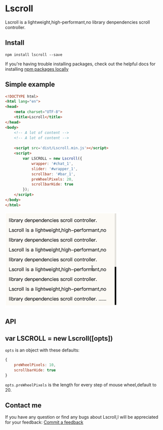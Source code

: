 
# Lscroll

Lscroll is a lightweight,high-performant,no library denpendencies scroll controller.

## Install

```shell
npm install lscroll --save
```

If you're having trouble installing packages, check out the helpful docs for installing [npm packages locally](https://docs.npmjs.com/getting-started/installing-npm-packages-locally)


## Simple example

```html
<!DOCTYPE html>
<html lang="en">
<head>
    <meta charset="UTF-8">
    <title>Lscroll</title>
</head>
<body>
    <!-- A lot of content -->
    <!-- A lot of content -->

    <script src='dist/Lscroll.min.js'></script>
    <script>
        var LSCROLL = new Lscroll({
            wrapper: '#chat_1',
            slider: '#wrapper_1',
            scrollbar: '#bar_1',
            preWheelPixels: 20,
            scrollbarHide: true
        });
    </script>
</body>
</html>
```

![](./examples/images/show.gif)

## API

## var LSCROLL = new Lscroll([opts])

`opts` is an object with these defaults:
```js
{
    preWheelPixels: 10,
    scrollbarHide: true
}
```

`opts.preWheelPixels` is the length for every step of mouse wheel,default to 20.

## Contact me
If you have any question or find any bugs about Lscroll,I will be appreciated for your feedback: [Commit a feedback](https://github.com/tzjvon/Lscroll/issues/new)


